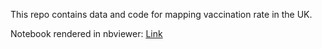 This repo contains data and code for mapping vaccination rate in the UK.  

Notebook rendered in nbviewer: [Link](https://nbviewer.jupyter.org/github/Ziqi-Li/UK-vac-map/blob/main/Bokeh%20Mapping%20UK%20Vaccination%20Rate.ipynb)
